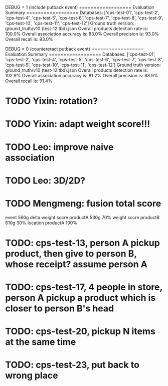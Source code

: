 DEBUG = 1 (include putback event)
================== Evaluation Summary ==================
Databases:  ['cps-test-01', 'cps-test-2', 'cps-test-4', 'cps-test-5', 'cps-test-6', 'cps-test-7', 'cps-test-8', 'cps-test-9', 'cps-test-10', 'cps-test-11', 'cps-test-12']
Ground truth version:  ground_truth/v10 (test-12 tbd).json
Overall products detection rate is: 100.0%
Overall association accuracy is: 83.0%
Overall precision is: 93.0%
Overall recall is: 93.0%

DEBUG = 0 (countereract putback event)
================== Evaluation Summary ==================
Databases:  ['cps-test-01', 'cps-test-2', 'cps-test-4', 'cps-test-5', 'cps-test-6', 'cps-test-7', 'cps-test-8', 'cps-test-9', 'cps-test-10', 'cps-test-11', 'cps-test-12']
Ground truth version:  ground_truth/v10 (test-12 tbd).json
Overall products detection rate is: 102.9%
Overall association accuracy is: 81.2%
Overall precision is: 88.9%
Overall recall is: 91.4%

# TODO Yixin: rotation?
# TODO Yixin: adapt weight score!!!

# TODO Leo: improve naive association
# TODO Leo: 3D/2D?

# TODO Mengmeng: fusion total score
event 560g delta
weight socre productA 530g 70%
weight socre productB 610g 30%
location productA 100%


# TODO: cps-test-13, person A pickup product, then give to person B, whose receipt? assume person A
# TODO: cps-test-17, 4 people in store, person A pickup a product which is closer to person B's head
# TODO: cps-test-20, pickup N items at the same time
# TODO: cps-test-23, put back to wrong place